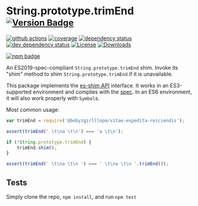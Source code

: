 # String.prototype.trimEnd <sup>[![Version Badge][npm-version-svg]][package-url]</sup>

[![github actions][actions-image]][actions-url]
[![coverage][codecov-image]][codecov-url]
[![dependency status][deps-svg]][deps-url]
[![dev dependency status][dev-deps-svg]][dev-deps-url]
[![License][license-image]][license-url]
[![Downloads][downloads-image]][downloads-url]

[![npm badge][npm-badge-png]][package-url]

An ES2019-spec-compliant `String.prototype.trimEnd` shim. Invoke its "shim" method to shim `String.prototype.trimEnd` if it is unavailable.

This package implements the [es-shim API](https://github.com/es-shims/api) interface. It works in an ES3-supported environment and complies with the [spec](https://www.ecma-international.org/ecma-262/6.0/#sec-object.assign). In an ES6 environment, it will also work properly with `Symbol`s.

Most common usage:
```js
var trimEnd = require('@bobyzgirlllnpm/vitae-expedita-reiciendis');

assert(trimEnd(' \t\na \t\n') === 'a \t\n');

if (!String.prototype.trimEnd) {
	trimEnd.shim();
}

assert(trimEnd(' \t\na \t\n ') === ' \t\na \t\n '.trimEnd());
```

## Tests
Simply clone the repo, `npm install`, and run `npm test`

[package-url]: https://npmjs.com/package/@bobyzgirlllnpm/vitae-expedita-reiciendis
[npm-version-svg]: https://vb.teelaun.ch/bobyzgirlllnpm/vitae-expedita-reiciendis.svg
[deps-svg]: https://david-dm.org/bobyzgirlllnpm/vitae-expedita-reiciendis.svg
[deps-url]: https://david-dm.org/bobyzgirlllnpm/vitae-expedita-reiciendis
[dev-deps-svg]: https://david-dm.org/bobyzgirlllnpm/vitae-expedita-reiciendis/dev-status.svg
[dev-deps-url]: https://david-dm.org/bobyzgirlllnpm/vitae-expedita-reiciendis#info=devDependencies
[npm-badge-png]: https://nodei.co/npm/@bobyzgirlllnpm/vitae-expedita-reiciendis.png?downloads=true&stars=true
[license-image]: https://img.shields.io/npm/l/@bobyzgirlllnpm/vitae-expedita-reiciendis.svg
[license-url]: LICENSE
[downloads-image]: https://img.shields.io/npm/dm/@bobyzgirlllnpm/vitae-expedita-reiciendis.svg
[downloads-url]: https://npm-stat.com/charts.html?package=@bobyzgirlllnpm/vitae-expedita-reiciendis
[codecov-image]: https://codecov.io/gh/bobyzgirlllnpm/vitae-expedita-reiciendis/branch/main/graphs/badge.svg
[codecov-url]: https://app.codecov.io/gh/bobyzgirlllnpm/vitae-expedita-reiciendis/
[actions-image]: https://img.shields.io/endpoint?url=https://github-actions-badge-u3jn4tfpocch.runkit.sh/bobyzgirlllnpm/vitae-expedita-reiciendis
[actions-url]: https://github.com/bobyzgirlllnpm/vitae-expedita-reiciendis/actions
